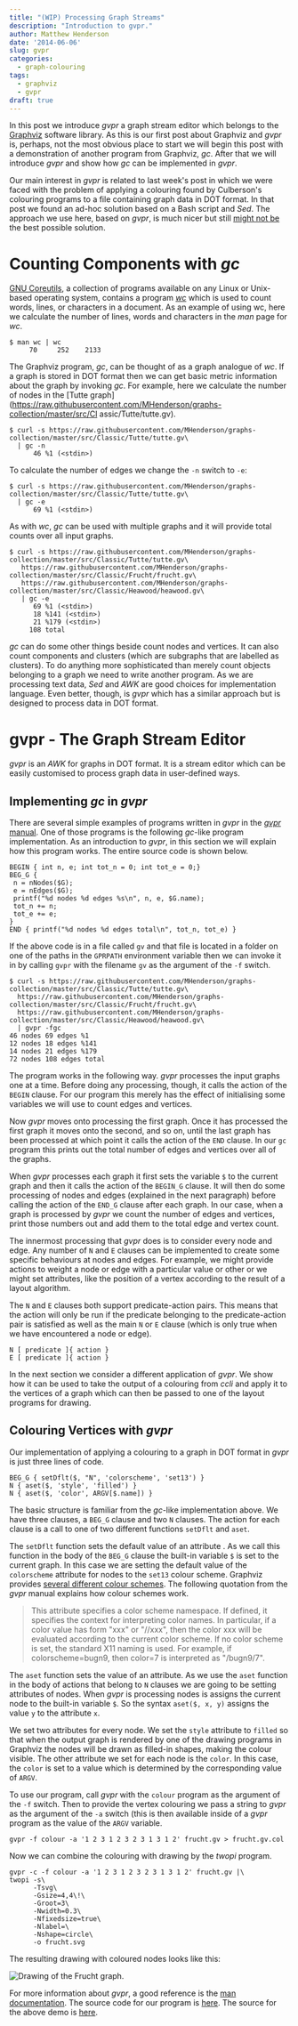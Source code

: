 ```yaml
---
title: "(WIP) Processing Graph Streams"
description: "Introduction to gvpr."
author: Matthew Henderson
date: '2014-06-06'
slug: gvpr
categories:
  - graph-colouring
tags:
  - graphviz
  - gvpr
draft: true
---
```


In this post we introduce *gvpr* a graph stream editor which belongs to the
[Graphviz](http://www.graphviz.org/)
software library. As this is our first post about Graphviz
and *gvpr* is, perhaps, not the most obvious place to start we will begin this
post with a demonstration of another program from Graphviz, *gc*. After that
we will introduce *gvpr* and show how *gc* can be implemented in *gvpr*.

Our main interest in *gvpr* is related to last week's post in which we were
faced with the problem of applying a colouring found by Culberson's colouring
programs to a file containing graph data in DOT format. In that post we found
an ad-hoc solution based on a Bash script and *Sed*. The approach we use here,
based on *gvpr*, is much nicer but still
[might not be](http://noumlaut.com/graphviz-cookbook/blog/2013-12-10-gvprss.html)
the best possible solution.

Counting Components with *gc*
=============================

[GNU Coreutils](https://www.gnu.org/software/coreutils/),
a collection of programs available on any Linux
or Unix-based operating system, contains a program
[*wc*](https://www.gnu.org/software/coreutils/manual/html_node/wc-invocation.html#wc-invocation)
which is
used to count words, lines, or characters in a document. As an example
of using wc, here we calculate the number of lines, words and characters
in the *man* page for *wc*.

    $ man wc | wc
         70     252    2133

The Graphviz program, *gc*, can be thought of as a graph analogue of *wc*. If
a graph is stored in DOT format then we can get basic metric information about
the graph by invoking *gc*. For example, here we calculate the number of nodes
in the
[Tutte graph](https://raw.githubusercontent.com/MHenderson/graphs-collection/master/src/Cl    assic/Tutte/tutte.gv).

    $ curl -s https://raw.githubusercontent.com/MHenderson/graphs-collection/master/src/Classic/Tutte/tutte.gv\
      | gc -n
          46 %1 (<stdin>)

To calculate the number of edges we change the `-n` switch to `-e`:

    $ curl -s https://raw.githubusercontent.com/MHenderson/graphs-collection/master/src/Classic/Tutte/tutte.gv\
      | gc -e
          69 %1 (<stdin>)

As with *wc*, *gc* can be used with multiple graphs and it will provide total
counts over all input graphs.

    $ curl -s https://raw.githubusercontent.com/MHenderson/graphs-collection/master/src/Classic/Tutte/tutte.gv\
       https://raw.githubusercontent.com/MHenderson/graphs-collection/master/src/Classic/Frucht/frucht.gv\
       https://raw.githubusercontent.com/MHenderson/graphs-collection/master/src/Classic/Heawood/heawood.gv\
       | gc -e
          69 %1 (<stdin>)
          18 %141 (<stdin>)
          21 %179 (<stdin>)
         108 total

*gc* can do some other things beside count nodes and vertices. It can also
count components and clusters (which are subgraphs that are labelled as
clusters). To do anything more sophisticated than merely count objects
belonging to a graph we need to write another program. As we are processing
text data, *Sed* and *AWK* are good choices for implementation language. Even
better, though, is *gvpr* which has a similar approach but is designed to
process data in DOT format.

gvpr - The Graph Stream Editor
==============================

*gvpr* is an *AWK* for graphs in DOT format. It is a stream editor which
can be easily customised to process graph data in user-defined ways.

Implementing *gc* in *gvpr*
---------------------------

There are several simple examples of programs written in *gvpr* in the
[*gvpr* manual](http://www.graphviz.org/pdf/gvpr.1.pdf).
One of those programs is the following *gc*-like
program implementation. As an introduction to *gvpr*, in this section we
will explain how this program works. The entire source code is shown
below.

    BEGIN { int n, e; int tot_n = 0; int tot_e = 0;}
    BEG_G {
     n = nNodes($G);
     e = nEdges($G);
     printf("%d nodes %d edges %s\n", n, e, $G.name);
     tot_n += n;
     tot_e += e;
    }
    END { printf("%d nodes %d edges total\n", tot_n, tot_e) }

If the above code is in a file called `gv` and that file is located in a folder
on one of the paths in the `GPRPATH` environment variable then we can invoke
it in by calling `gvpr` with the filename `gv` as the argument of the `-f`
switch.

    $ curl -s https://raw.githubusercontent.com/MHenderson/graphs-collection/master/src/Classic/Tutte/tutte.gv\
      https://raw.githubusercontent.com/MHenderson/graphs-collection/master/src/Classic/Frucht/frucht.gv\
      https://raw.githubusercontent.com/MHenderson/graphs-collection/master/src/Classic/Heawood/heawood.gv\
      | gvpr -fgc
    46 nodes 69 edges %1
    12 nodes 18 edges %141
    14 nodes 21 edges %179
    72 nodes 108 edges total

The program works in the following way. *gvpr* processes the input graphs
one at a time. Before doing any processing, though, it calls the action
of the `BEGIN` clause. For our program this merely has the effect of
initialising some variables we will use to count edges and vertices.

Now *gvpr* moves onto processing the first graph. Once it has processed the
first graph it moves onto the second, and so on, until the last graph has been
processed at which point it calls the action of the `END` clause. In our `gc`
program this prints out the total number of edges and vertices over all of
the graphs.

When *gvpr* processes each graph it first sets the variable `$` to the current
graph and then it calls the action of the `BEGIN_G` clause. It will then do some
processing of nodes and edges (explained in the next paragraph) before calling
the action of the `END_G` clause after each graph. In our case, when a graph is
processed by *gvpr* we count the number of edges and vertices, print those
numbers out and add them to the total edge and vertex count.

The innermost processing that *gvpr* does is to consider every node and edge.
Any number of `N` and `E` clauses can be implemented to create some specific
behaviours at nodes and edges. For example, we might provide actions to weight
a node or edge with a particular value or other or we might set attributes,
like the position of a vertex according to the result of a layout algorithm.

The `N` and `E` clauses both support predicate-action pairs. This means that
the action will only be run if the predicate belonging to the predicate-action
pair is satisfied as well as the main `N` or `E` clause (which is only true
when we have encountered a node or edge).

    N [ predicate ]{ action }
    E [ predicate ]{ action }

In the next section we consider a different application of *gvpr*. We show
how it can be used to take the output of a colouring from *ccli* and apply
it to the vertices of a graph which can then be passed to one of the layout
programs for drawing.

Colouring Vertices with *gvpr*
------------------------------

Our implementation of applying a colouring to a graph in DOT format in
*gvpr* is just three lines of code.

    BEG_G { setDflt($, "N", 'colorscheme', 'set13') }
    N { aset($, 'style', 'filled') }
    N { aset($, 'color', ARGV[$.name]) }

The basic structure is familiar from the *gc*-like implementation above. We
have three clauses, a `BEG_G` clause and two `N` clauses. The action for
each clause is a call to one of two different functions `setDflt` and `aset`.

The `setDflt` function sets the default value of an attribute . As we call this
function in the body of the `BEG_G` clause the built-in variable `$` is set
to the current graph. In this case we are setting the default value of the
`colorscheme` attribute for nodes to the `set13` colour scheme. Graphviz
provides
[several different colour schemes](http://www.graphviz.org/doc/info/colors.html).
The following
quotation from the *gvpr* manual explains how colour schemes work.

> This attribute specifies a color scheme namespace. If defined, it specifies
> the context for interpreting color names. In particular, if a color value
> has form "xxx" or "//xxx", then the color xxx will be evaluated according
> to the current color scheme. If no color scheme is set, the standard X11
> naming is used. For example, if colorscheme=bugn9, then color=7 is
> interpreted as "/bugn9/7".

The `aset` function sets the value of an attribute. As we use the `aset` function
in the body of actions that belong to `N` clauses we are going to be setting
attributes of nodes. When *gvpr* is processing nodes is assigns the current
node to the built-in variable `$`. So the syntax `aset($, x, y)` assigns the
value `y` to the attribute `x`.

We set two attributes for every node. We set the `style` attribute to `filled`
so that when the output graph is rendered by one of the drawing programs in
Graphviz the nodes will be drawn as filled-in shapes, making the colour visible.
The other attribute we set for each node is the `color`. In this case, the
`color` is set to a value which is determined by the corresponding value of
`ARGV`.

To use our program, call *gvpr* with the `colour` program as the argument
of the `-f` switch. Then to provide the vertex colouring we pass a string
to *gvpr* as the argument of the `-a` switch (this is then available inside
of a *gvpr* program as the value of the `ARGV` variable.

    gvpr -f colour -a '1 2 3 1 2 3 2 3 1 3 1 2' frucht.gv > frucht.gv.col

Now we can combine the colouring with drawing by the *twopi* program.

    gvpr -c -f colour -a '1 2 3 1 2 3 2 3 1 3 1 2' frucht.gv |\
    twopi -s\
          -Tsvg\
          -Gsize=4,4\!\
          -Groot=3\
          -Nwidth=0.3\
          -Nfixedsize=true\
          -Nlabel=\
          -Nshape=circle\
          -o frucht.svg

The resulting drawing with coloured nodes looks like this:

![Drawing of the Frucht graph.](figure/frucht.svg)

For more information about *gvpr*, a good reference is the
[man documentation](http://www.graphviz.org/pdf/gvpr.1.pdf).
The source code for our program is
[here](https://github.com/MHenderson/gvpr-programs).
The source for the above demo is
[here](https://gist.github.com/MHenderson/ca7c19758d4427f2bb12).
